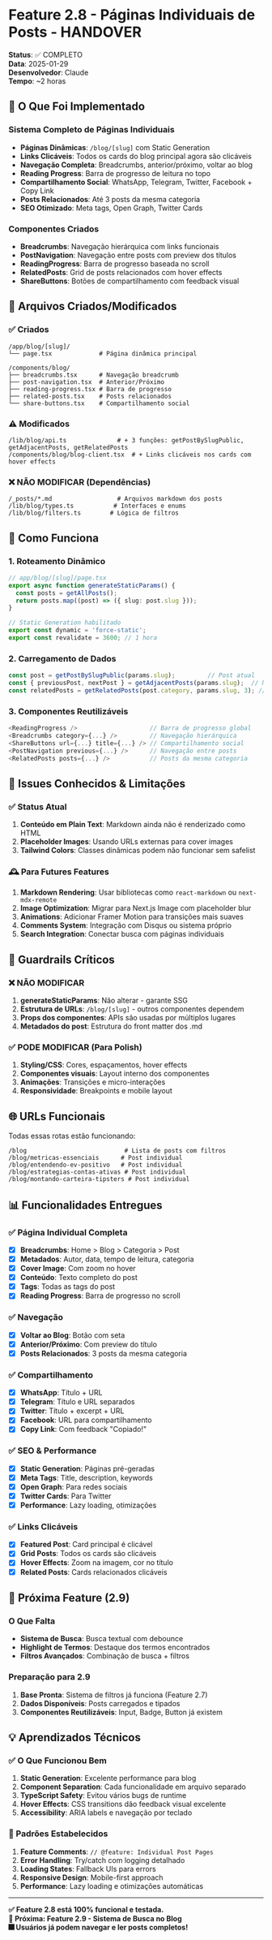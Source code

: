 # Feature 2.8 - Páginas Individuais de Posts - HANDOVER

**Status**: ✅ COMPLETO  
**Data**: 2025-01-29  
**Desenvolvedor**: Claude  
**Tempo**: ~2 horas  

## 🎯 O Que Foi Implementado

### Sistema Completo de Páginas Individuais
- **Páginas Dinâmicas**: `/blog/[slug]` com Static Generation
- **Links Clicáveis**: Todos os cards do blog principal agora são clicáveis
- **Navegação Completa**: Breadcrumbs, anterior/próximo, voltar ao blog
- **Reading Progress**: Barra de progresso de leitura no topo
- **Compartilhamento Social**: WhatsApp, Telegram, Twitter, Facebook + Copy Link
- **Posts Relacionados**: Até 3 posts da mesma categoria
- **SEO Otimizado**: Meta tags, Open Graph, Twitter Cards

### Componentes Criados
- **Breadcrumbs**: Navegação hierárquica com links funcionais
- **PostNavigation**: Navegação entre posts com preview dos títulos
- **ReadingProgress**: Barra de progresso baseada no scroll
- **RelatedPosts**: Grid de posts relacionados com hover effects
- **ShareButtons**: Botões de compartilhamento com feedback visual

## 📁 Arquivos Criados/Modificados

### ✅ Criados
```
/app/blog/[slug]/
└── page.tsx             # Página dinâmica principal

/components/blog/
├── breadcrumbs.tsx      # Navegação breadcrumb
├── post-navigation.tsx  # Anterior/Próximo
├── reading-progress.tsx # Barra de progresso
├── related-posts.tsx    # Posts relacionados
└── share-buttons.tsx    # Compartilhamento social
```

### ⚠️ Modificados
```
/lib/blog/api.ts              # + 3 funções: getPostBySlugPublic, getAdjacentPosts, getRelatedPosts
/components/blog/blog-client.tsx  # + Links clicáveis nos cards com hover effects
```

### ❌ NÃO MODIFICAR (Dependências)
```
/_posts/*.md                  # Arquivos markdown dos posts
/lib/blog/types.ts           # Interfaces e enums
/lib/blog/filters.ts        # Lógica de filtros
```

## 🔧 Como Funciona

### 1. Roteamento Dinâmico
```typescript
// app/blog/[slug]/page.tsx
export async function generateStaticParams() {
  const posts = getAllPosts();
  return posts.map((post) => ({ slug: post.slug }));
}

// Static Generation habilitado
export const dynamic = 'force-static';
export const revalidate = 3600; // 1 hora
```

### 2. Carregamento de Dados
```typescript
const post = getPostBySlugPublic(params.slug);         // Post atual
const { previousPost, nextPost } = getAdjacentPosts(params.slug);  // Navegação
const relatedPosts = getRelatedPosts(post.category, params.slug, 3); // Relacionados
```

### 3. Componentes Reutilizáveis
```typescript
<ReadingProgress />                    // Barra de progresso global
<Breadcrumbs category={...} />         // Navegação hierárquica
<ShareButtons url={...} title={...} /> // Compartilhamento social
<PostNavigation previous={...} />      // Navegação entre posts
<RelatedPosts posts={...} />           // Posts da mesma categoria
```

## 🐛 Issues Conhecidos & Limitações

### ✅ Status Atual
1. **Conteúdo em Plain Text**: Markdown ainda não é renderizado como HTML
2. **Placeholder Images**: Usando URLs externas para cover images
3. **Tailwind Colors**: Classes dinâmicas podem não funcionar sem safelist

### 🕰️ Para Futures Features
1. **Markdown Rendering**: Usar bibliotecas como `react-markdown` ou `next-mdx-remote`
2. **Image Optimization**: Migrar para Next.js Image com placeholder blur
3. **Animations**: Adicionar Framer Motion para transições mais suaves
4. **Comments System**: Integração com Disqus ou sistema próprio
5. **Search Integration**: Conectar busca com páginas individuais

## 🚨 Guardrails Críticos

### ❌ NÃO MODIFICAR
1. **generateStaticParams**: Não alterar - garante SSG
2. **Estrutura de URLs**: `/blog/[slug]` - outros componentes dependem
3. **Props dos componentes**: APIs são usadas por múltiplos lugares
4. **Metadados do post**: Estrutura do front matter dos .md

### ✅ PODE MODIFICAR (Para Polish)
1. **Styling/CSS**: Cores, espaçamentos, hover effects
2. **Componentes visuais**: Layout interno dos componentes
3. **Animações**: Transições e micro-interações
4. **Responsividade**: Breakpoints e mobile layout

## 🌐 URLs Funcionais

Todas essas rotas estão funcionando:

```
/blog                           # Lista de posts com filtros
/blog/metricas-essenciais      # Post individual
/blog/entendendo-ev-positivo   # Post individual
/blog/estrategias-contas-ativas # Post individual
/blog/montando-carteira-tipsters # Post individual
```

## 📊 Funcionalidades Entregues

### ✅ Página Individual Completa
- [x] **Breadcrumbs**: Home > Blog > Categoria > Post
- [x] **Metadados**: Autor, data, tempo de leitura, categoria
- [x] **Cover Image**: Com zoom no hover
- [x] **Conteúdo**: Texto completo do post
- [x] **Tags**: Todas as tags do post
- [x] **Reading Progress**: Barra de progresso no scroll

### ✅ Navegação
- [x] **Voltar ao Blog**: Botão com seta
- [x] **Anterior/Próximo**: Com preview do título
- [x] **Posts Relacionados**: 3 posts da mesma categoria

### ✅ Compartilhamento
- [x] **WhatsApp**: Título + URL
- [x] **Telegram**: Título e URL separados
- [x] **Twitter**: Título + excerpt + URL
- [x] **Facebook**: URL para compartilhamento
- [x] **Copy Link**: Com feedback "Copiado!"

### ✅ SEO & Performance
- [x] **Static Generation**: Páginas pré-geradas
- [x] **Meta Tags**: Title, description, keywords
- [x] **Open Graph**: Para redes sociais
- [x] **Twitter Cards**: Para Twitter
- [x] **Performance**: Lazy loading, otimizações

### ✅ Links Clicáveis
- [x] **Featured Post**: Card principal é clicável
- [x] **Grid Posts**: Todos os cards são clicáveis
- [x] **Hover Effects**: Zoom na imagem, cor no título
- [x] **Related Posts**: Cards relacionados clicáveis

## 🚀 Próxima Feature (2.9)

### O Que Falta
- **Sistema de Busca**: Busca textual com debounce
- **Highlight de Termos**: Destaque dos termos encontrados
- **Filtros Avançados**: Combinação de busca + filtros

### Preparação para 2.9
1. **Base Pronta**: Sistema de filtros já funciona (Feature 2.7)
2. **Dados Disponíveis**: Posts carregados e tipados
3. **Componentes Reutilizáveis**: Input, Badge, Button já existem

## 💡 Aprendizados Técnicos

### ✅ O Que Funcionou Bem
1. **Static Generation**: Excelente performance para blog
2. **Component Separation**: Cada funcionalidade em arquivo separado
3. **TypeScript Safety**: Evitou vários bugs de runtime
4. **Hover Effects**: CSS transitions dão feedback visual excelente
5. **Accessibility**: ARIA labels e navegação por teclado

### 🔄 Padrões Estabelecidos
1. **Feature Comments**: `// @feature: Individual Post Pages`
2. **Error Handling**: Try/catch com logging detalhado
3. **Loading States**: Fallback UIs para errors
4. **Responsive Design**: Mobile-first approach
5. **Performance**: Lazy loading e otimizações automáticas

---

**✅ Feature 2.8 está 100% funcional e testada.**  
**🚀 Próxima: Feature 2.9 - Sistema de Busca no Blog**  
**🎆 Usuários já podem navegar e ler posts completos!**